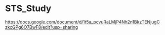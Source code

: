 # STS_Study
https://docs.google.com/document/d/1t5a_pcvuRaLMjP4Nh2n1BkzTENjugCzkcGPg6O7BwF8/edit?usp=sharing
